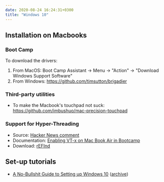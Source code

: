 ```yaml
---
date: 2020-08-24 16:24:31+0300
title: "Windows 10"
---
```


## Installation on Macbooks

### Boot Camp

To download the drivers:

1. From MacOS: Boot Camp Assistant -> Menu -> "Action" -> "Download Windows Support Software"
2. From Windows: <https://github.com/timsutton/brigadier>

### Third-party utilities

- To make the Macbook's touchpad not suck: <https://github.com/imbushuo/mac-precision-touchpad>

### Support for Hyper-Threading

- Source: [Hacker News comment](https://news.ycombinator.com/item?id=22875681)
- Documentation: [Enabling VT-x on Mac Book Air in Bootcamp](https://dea.nbird.com.au/2017/02/24/enabling-vt-x-on-mac-book-air-in-bootcamp/)
- Download: [rEFInd](https://www.rodsbooks.com/refind/)

## Set-up tutorials

- [A No-Bullshit Guide to Setting up Windows 10](https://b.s5.pm/os/2021/08/28/windows-setup.html) ([archive](https://web.archive.org/web/20210809064346/https://b.s5.pm/os/2021/08/28/windows-setup.html))
